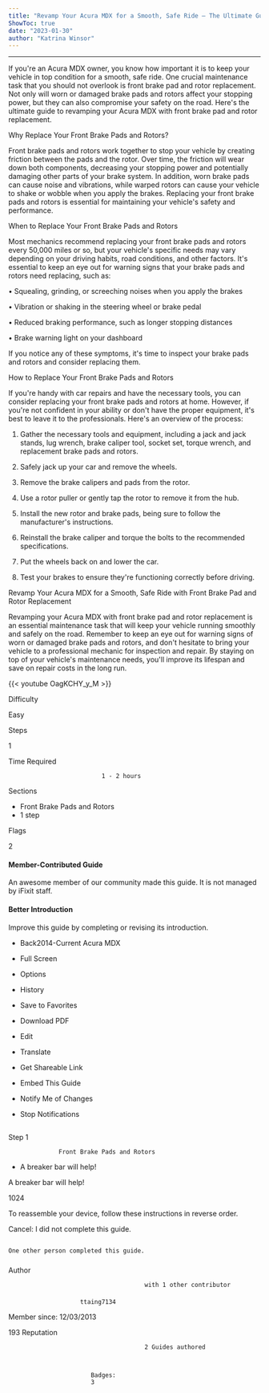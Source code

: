 ```yaml
---
title: "Revamp Your Acura MDX for a Smooth, Safe Ride – The Ultimate Guide to Front Brake Pad and Rotor Replacement!"
ShowToc: true 
date: "2023-01-30"
author: "Katrina Winsor"
---
```

*****
If you're an Acura MDX owner, you know how important it is to keep your vehicle in top condition for a smooth, safe ride. One crucial maintenance task that you should not overlook is front brake pad and rotor replacement. Not only will worn or damaged brake pads and rotors affect your stopping power, but they can also compromise your safety on the road. Here's the ultimate guide to revamping your Acura MDX with front brake pad and rotor replacement. 

Why Replace Your Front Brake Pads and Rotors?

Front brake pads and rotors work together to stop your vehicle by creating friction between the pads and the rotor. Over time, the friction will wear down both components, decreasing your stopping power and potentially damaging other parts of your brake system. In addition, worn brake pads can cause noise and vibrations, while warped rotors can cause your vehicle to shake or wobble when you apply the brakes. Replacing your front brake pads and rotors is essential for maintaining your vehicle's safety and performance. 

When to Replace Your Front Brake Pads and Rotors

Most mechanics recommend replacing your front brake pads and rotors every 50,000 miles or so, but your vehicle's specific needs may vary depending on your driving habits, road conditions, and other factors. It's essential to keep an eye out for warning signs that your brake pads and rotors need replacing, such as: 

• Squealing, grinding, or screeching noises when you apply the brakes 

• Vibration or shaking in the steering wheel or brake pedal 

• Reduced braking performance, such as longer stopping distances 

• Brake warning light on your dashboard 

If you notice any of these symptoms, it's time to inspect your brake pads and rotors and consider replacing them.

How to Replace Your Front Brake Pads and Rotors

If you're handy with car repairs and have the necessary tools, you can consider replacing your front brake pads and rotors at home. However, if you're not confident in your ability or don't have the proper equipment, it's best to leave it to the professionals. Here's an overview of the process:

1.  Gather the necessary tools and equipment, including a jack and jack stands, lug wrench, brake caliper tool, socket set, torque wrench, and replacement brake pads and rotors.

2.  Safely jack up your car and remove the wheels.

3.  Remove the brake calipers and pads from the rotor. 

4.  Use a rotor puller or gently tap the rotor to remove it from the hub. 

5.  Install the new rotor and brake pads, being sure to follow the manufacturer's instructions.

6.  Reinstall the brake caliper and torque the bolts to the recommended specifications.

7.  Put the wheels back on and lower the car. 

8.  Test your brakes to ensure they're functioning correctly before driving. 

Revamp Your Acura MDX for a Smooth, Safe Ride with Front Brake Pad and Rotor Replacement

Revamping your Acura MDX with front brake pad and rotor replacement is an essential maintenance task that will keep your vehicle running smoothly and safely on the road. Remember to keep an eye out for warning signs of worn or damaged brake pads and rotors, and don't hesitate to bring your vehicle to a professional mechanic for inspection and repair. By staying on top of your vehicle's maintenance needs, you'll improve its lifespan and save on repair costs in the long run.

{{< youtube OagKCHY_y_M >}} 







Difficulty
 



Easy         
 








Steps
 
1
 



Time Required
 

                              1 - 2 hours            
 


Sections
 
- Front Brake Pads and Rotors
 - 1 step

 




Flags
 
2
 
#### Member-Contributed Guide
 
An awesome member of our community made this guide. It is not managed by iFixit staff.
 
#### Better Introduction
 
Improve this guide by completing or revising its introduction.
 
- Back2014-Current Acura MDX
 - Full Screen
 - Options

 
- History
 - Save to Favorites
 - Download PDF
 - Edit
 - Translate
 - Get Shareable Link
 - Embed This Guide
 - Notify Me of Changes
 - Stop Notifications

 
## 

Step 1

                  Front Brake Pads and Rotors               


 
- A breaker bar will help!

 
A breaker bar will help!
 
1024
 
To reassemble your device, follow these instructions in reverse order.
 

Cancel: I did not complete this guide.

 

                                                                                          One other person completed this guide.                                             
 
### 
Author

 

                                          with 1 other contributor 
 
#### 

                        ttaing7134                     

 
Member since: 12/03/2013
 
193 Reputation
 

                                          2 Guides authored                  
 


                           Badges:
                           3


 




